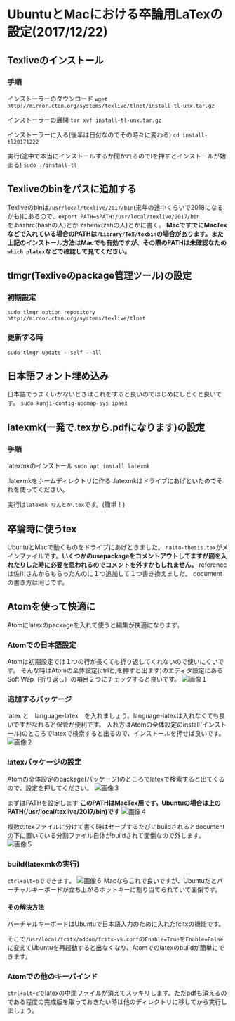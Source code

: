 # UbuntuとMacにおける卒論用LaTexの設定(2017/12/22)
## Texliveのインストール
### 手順
インストーラーのダウンロード
`wget http://mirror.ctan.org/systems/texlive/tlnet/install-tl-unx.tar.gz`

インストーラーの展開
`tar xvf install-tl-unx.tar.gz`

インストーラーに入る(後半は日付なのでその時々に変わる)
`cd install-tl20171222`

実行(途中で本当にインストールするか聞かれるのでIを押すとインストールが始まる)
`sudo ./install-tl`

## Texliveのbinをパスに追加する
Texliveのbinは`/usr/local/texlive/2017/bin`(来年の途中くらいで2018になるかも)にあるので、`export PATH=$PATH:/usr/local/texlive/2017/bin`を.bashrc(bashの人)とか.zshenv(zshの人)とかに書く。
**MacですでにMacTexなどで入れている場合のPATHは`/Library/TeX/texbin`の場合があります。また上記のインストール方法はMacでも有効ですが、その際のPATHは未確認なため`which platex`などで確認して見てください。**

## tlmgr(Texliveのpackage管理ツール)の設定

### 初期設定
`sudo tlmgr option repository http://mirror.ctan.org/systems/texlive/tlnet`

### 更新する時
`sudo tlmgr update --self --all`

## 日本語フォント埋め込み
日本語でうまくいかないときはこれをすると良いのではじめにしとくと良いです。
`sudo kanji-config-updmap-sys ipaex`

## latexmk(一発で.texから.pdfになります)の設定

### 手順
latexmkのインストール
`sudo apt install latexmk`

.latexmkをホームディレクトリに作る
.latexmkはドライブにあげといたのでそれを使ってください。

実行は`latexmk なんとか.tex`です。(簡単！)

## 卒論時に使うtex
UbuntuとMacで動くものをドライブにあげときました。
`naito-thesis.tex`がメインファイルです。**いくつかのusepackageをコメントアウトしてますが図を入れたりした時に必要を思われるのでコメントを外すかもしれません。**
referenceは佐川さんからもらったんのに１つ追加して１つ書き換えました。
documentの書き方は同じです。

## Atomを使って快適に
Atomにlatexのpackageを入れて使うと編集が快適になります。

### Atomでの日本語設定
Atomは初期設定では１つの行が長くても折り返してくれないので使いにくいです。
そんな時はAtomの全体設定(ctrlと,を押すと出ます)のエディタ設定にあるSoft Wap（折り返し）の項目２つにチェックすると良いです。
![画像１](1.png)

### 追加するパッケージ
latex と　language-latex　を入れましょう。language-latexは入れなくても良いですがなれると保管が便利です。
入れ方はAtomの全体設定のinstall(インストール)のところでlatexで検索すると出るので、インストールを押せば良いです。
![画像２](2.png)

### latexパッケージの設定
Atomの全体設定のpackage(パッケージ)のところでlatexで検索すると出てくるので、設定を押してください。
![画像３](3.png)

まずはPATHを設定します
**このPATHはMacTex用です。Ubuntuの場合は上のPATH(/usr/local/texlive/2017/bin)です**
![画像４](4.png)

複数のtexファイルに分けて書く時はセーブするたびにbuildされるとdocumentの下に置いている分割ファイル自体がbuildされて面倒なので外します。
![画像５](5.png)

### build(latexmkの実行)
`ctrl+alt+b`でできます。
![画像６](6.png)
Macならこれで良いですが、Ubuntuだとバーチャルキーボードが立ち上がるホットキーに割り当てられていて面倒です。

#### その解決方法
バーチャルキーボードはUbuntuで日本語入力のために入れたfcitxの機能です。

そこで`/usr/local/fcitx/addon/fcitx-vk.conf`の`Enable=True`を`Enable=False`に変えてUbuntuを再起動すると出なくなり、Atomでのlatexのbuildが簡単にできます。

### Atomでの他のキーバインド
`ctrl+alt+c`でlatexの中間ファイルが消えてスッキリします。ただpdfも消えるのである程度の完成版を取っておきたい時は他のディレクトリに移してから実行しましょう。
